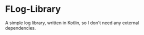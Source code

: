 # FLog-Library
A simple log library, written in Kotlin, so I don't need any external dependencies. 
